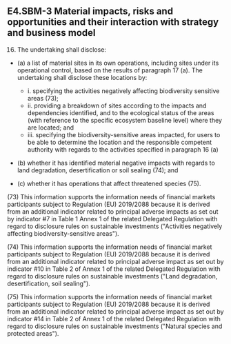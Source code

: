 ## E4.SBM-3 Material impacts, risks and opportunities and their interaction with strategy and business model

16.  The undertaking shall disclose:

- (a) a list of material sites in its own operations, including sites under its operational control, based on the results of paragraph 17 (a). The undertaking shall disclose these locations by:

    + i. specifying the activities negatively affecting biodiversity sensitive areas (73);
    + ii. providing a breakdown of sites according to the impacts and dependencies identified, and to the ecological status of the areas (with reference to the specific ecosystem baseline level) where they are located; and
    + iii. specifying the biodiversity-sensitive areas impacted, for users to be able to determine the location and the responsible competent authority with regards to the activities specified in paragraph 16 (a)
- (b) whether it has identified material negative impacts with regards to land degradation, desertification or soil sealing (74); and

- (c) whether it has operations that affect threatened species (75).


(73) This information supports the information needs of financial markets participants subject to Regulation (EU) 2019/2088 because it is derived from an additional indicator related to principal adverse impacts as set out by indicator #7 in Table 1 Annex 1 of the related Delegated Regulation with regard to disclosure rules on sustainable investments ("Activities negatively affecting biodiversity-sensitive areas").

(74) This information supports the information needs of financial market participants subject to Regulation (EU) 2019/2088 because it is derived from an additional indicator related to principal adverse impact as set out by indicator #10 in Table 2 of Annex 1 of the related Delegated Regulation with regard to disclosure rules on sustainable investments ("Land degradation, desertification, soil sealing").

(75) This information supports the information needs of financial market participants subject to Regulation (EU) 2019/2088 because it is derived from an additional indicator related to principal adverse impact as set out by indicator #14 in Table 2 of Annex 1 of the related Delegated Regulation with regard to disclosure rules on sustainable investments ("Natural species and protected areas"). 
